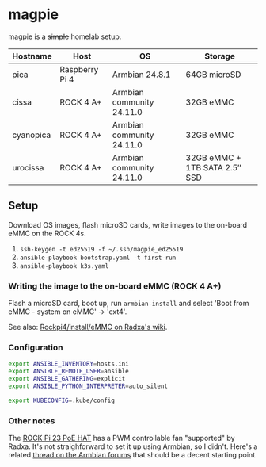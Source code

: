# magpie

magpie is a ~~simple~~ homelab setup.

| Hostname  | Host           | OS                        | Storage                       |
| --------- | -------------- | ------------------------- | ----------------------------- |
| pica      | Raspberry Pi 4 | Armbian 24.8.1            | 64GB microSD                  |
| cissa     | ROCK 4 A+      | Armbian community 24.11.0 | 32GB eMMC                     |
| cyanopica | ROCK 4 A+      | Armbian community 24.11.0 | 32GB eMMC                     |
| urocissa  | ROCK 4 A+      | Armbian community 24.11.0 | 32GB eMMC + 1TB SATA 2.5″ SSD |

## Setup

Download OS images, flash microSD cards, write images to the on-board eMMC on the ROCK 4s.

1. `ssh-keygen -t ed25519 -f ~/.ssh/magpie_ed25519`
2. `ansible-playbook bootstrap.yaml -t first-run`
3. `ansible-playbook k3s.yaml`

### Writing the image to the on-board eMMC (ROCK 4 A+)

Flash a microSD card, boot up, run `armbian-install` and select
'Boot from eMMC - system on eMMC' -> 'ext4'.

See also: [Rockpi4/install/eMMC on Radxa's wiki](https://wiki.radxa.com/Rockpi4/install/eMMC).

### Configuration

```bash
export ANSIBLE_INVENTORY=hosts.ini
export ANSIBLE_REMOTE_USER=ansible
export ANSIBLE_GATHERING=explicit
export ANSIBLE_PYTHON_INTERPRETER=auto_silent

export KUBECONFIG=.kube/config
```

### Other notes

The [ROCK Pi 23 PoE HAT](https://wiki.radxa.com/ROCKPI_23W_PoE_HAT)
has a PWM controllable fan "supported" by Radxa.
It's not straighforward to set it up using Armbian, so I didn't.
Here's a related
[thread on the Armbian forums](https://forum.armbian.com/topic/20101-open-pwm-on-rockpi4-to-control-fan-on-poe-hat/)
that should be a decent starting point.
